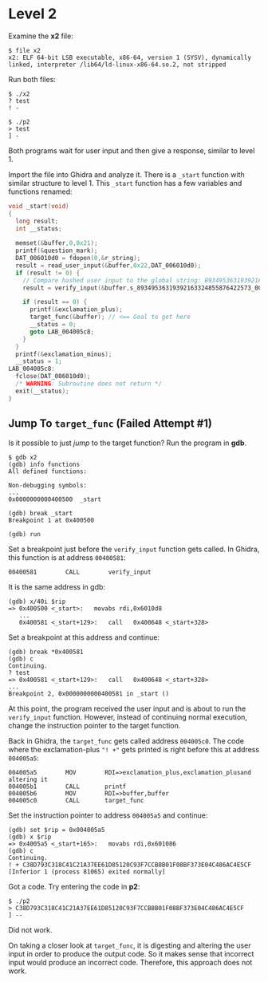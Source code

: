# Level 2

Examine the **x2** file:
```
$ file x2
x2: ELF 64-bit LSB executable, x86-64, version 1 (SYSV), dynamically linked, interpreter /lib64/ld-linux-x86-64.so.2, not stripped
```

Run both files:
```
$ ./x2
? test
! -

$ ./p2
> test
] -
```

Both programs wait for user input and then give a response, similar to level 1.

Import the file into Ghidra and analyze it. There is a `_start` function with similar structure to level 1. This `_start` function has a few variables and functions renamed:
```c
void _start(void)
{
  long result;
  int __status;
  
  memset(&buffer,0,0x21);
  printf(&question_mark);
  DAT_006010d0 = fdopen(0,&r_string);
  result = read_user_input(&buffer,0x22,DAT_006010d0);
  if (result != 0) {
    // Compare hashed user input to the global string: 89349536319392163324855876422573
    result = verify_input(&buffer,s_89349536319392163324855876422573_00601065);

    if (result == 0) {
      printf(&exclamation_plus);
      target_func(&buffer); // <== Goal to get here
      __status = 0;
      goto LAB_004005c8;
    }
  }
  printf(&exclamation_minus);
  __status = 1;
LAB_004005c8:
  fclose(DAT_006010d0);
  /* WARNING: Subroutine does not return */
  exit(__status);
}
```



## Jump To `target_func` (Failed Attempt #1)
Is it possible to just *jump* to the target function? Run the program in **gdb**.

```
$ gdb x2
(gdb) info functions
All defined functions:

Non-debugging symbols:
...
0x0000000000400500  _start

(gdb) break _start
Breakpoint 1 at 0x400500

(gdb) run
```

Set a breakpoint just before the `verify_input` function gets called. In Ghidra, this function is at address `00400581`:
```
00400581        CALL        verify_input
```

It is the same address in gdb:
```
(gdb) x/40i $rip
=> 0x400500 <_start>:	movabs rdi,0x6010d8
   ...
   0x400581 <_start+129>:	call   0x400648 <_start+328>
```

Set a breakpoint at this address and continue:
```
(gdb) break *0x400581
(gdb) c
Continuing.
? test
=> 0x400581 <_start+129>:	call   0x400648 <_start+328>
...
Breakpoint 2, 0x0000000000400581 in _start ()
```

At this point, the program received the user input and is about to run the `verify_input` function. However, instead of continuing normal execution, change the instruction pointer to the target function. 

Back in Ghidra, the `target_func` gets called address `004005c0`. The code where the exclamation-plus `"! +"` gets printed is right before this at address `004005a5`:
```
004005a5        MOV        RDI=>exclamation_plus,exclamation_plusand altering it
004005b1        CALL       printf
004005b6        MOV        RDI=>buffer,buffer
004005c0        CALL       target_func
```

Set the instruction pointer to address `004005a5` and continue:
```
(gdb) set $rip = 0x004005a5
(gdb) x $rip
=> 0x4005a5 <_start+165>:	movabs rdi,0x601086
(gdb) c
Continuing.
! + C38D793C318C41C21A37EE61D85120C93F7CCB8B01F08BF373E04C486AC4E5CF
[Inferior 1 (process 81065) exited normally]
```

Got a code. Try entering the code in **p2**:
```
$ ./p2
> C38D793C318C41C21A37EE61D85120C93F7CCB8B01F08BF373E04C486AC4E5CF
] --
```

Did not work.

On taking a closer look at `target_func`, it is digesting and altering the user input in order to produce the output code. So it makes sense that incorrect input would produce an incorrect code. Therefore, this approach does not work.

